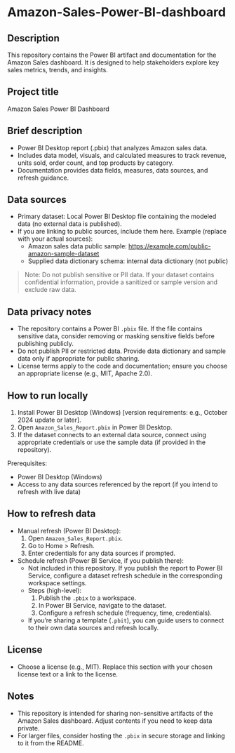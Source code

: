 # Amazon-Sales-Power-BI-dashboard

## Description
This repository contains the Power BI artifact and documentation for the Amazon Sales dashboard. It is designed to help stakeholders explore key sales metrics, trends, and insights.

## Project title
Amazon Sales Power BI Dashboard

## Brief description
- Power BI Desktop report (.pbix) that analyzes Amazon sales data.
- Includes data model, visuals, and calculated measures to track revenue, units sold, order count, and top products by category.
- Documentation provides data fields, measures, data sources, and refresh guidance.

## Data sources
- Primary dataset: Local Power BI Desktop file containing the modeled data (no external data is published).
- If you are linking to public sources, include them here. Example (replace with your actual sources):
  - Amazon sales data public sample: https://example.com/public-amazon-sample-dataset
  - Supplied data dictionary schema: internal data dictionary (not public)

> Note: Do not publish sensitive or PII data. If your dataset contains confidential information, provide a sanitized or sample version and exclude raw data.

## Data privacy notes
- The repository contains a Power BI `.pbix` file. If the file contains sensitive data, consider removing or masking sensitive fields before publishing publicly.
- Do not publish PII or restricted data. Provide data dictionary and sample data only if appropriate for public sharing.
- License terms apply to the code and documentation; ensure you choose an appropriate license (e.g., MIT, Apache 2.0).

## How to run locally
1. Install Power BI Desktop (Windows) [version requirements: e.g., October 2024 update or later].
2. Open `Amazon_Sales_Report.pbix` in Power BI Desktop.
3. If the dataset connects to an external data source, connect using appropriate credentials or use the sample data (if provided in the repository).

Prerequisites:
- Power BI Desktop (Windows)
- Access to any data sources referenced by the report (if you intend to refresh with live data)

## How to refresh data
- Manual refresh (Power BI Desktop):
  1. Open `Amazon_Sales_Report.pbix`.
  2. Go to Home > Refresh.
  3. Enter credentials for any data sources if prompted.
- Schedule refresh (Power BI Service, if you publish there):
  - Not included in this repository. If you publish the report to Power BI Service, configure a dataset refresh schedule in the corresponding workspace settings.
  - Steps (high-level):
    1. Publish the `.pbix` to a workspace.
    2. In Power BI Service, navigate to the dataset.
    3. Configure a refresh schedule (frequency, time, credentials).
  - If you’re sharing a template (`.pbit`), you can guide users to connect to their own data sources and refresh locally.

## License
- Choose a license (e.g., MIT). Replace this section with your chosen license text or a link to the license.

## Notes
- This repository is intended for sharing non-sensitive artifacts of the Amazon Sales dashboard. Adjust contents if you need to keep data private.
- For larger files, consider hosting the `.pbix` in secure storage and linking to it from the README.
